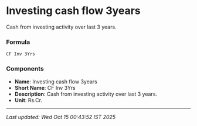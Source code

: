 # Investing cash flow 3years
Cash from investing activity over last 3 years.

### Formula
```text
CF Inv 3Yrs
```


### Components
- **Name**: Investing cash flow 3years
- **Short Name**: CF Inv 3Yrs
- **Description**: Cash from investing activity over last 3 years.
- **Unit**: Rs.Cr.

---
*Last updated: Wed Oct 15 00:43:52 IST 2025*

